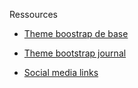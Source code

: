 
Ressources

* [Theme boostrap de base](http://getbootstrap.com/examples/theme/#)

* [Theme bootstrap journal](http://bootswatch.com/journal/#)

* [Social media links](http://lipis.github.io/bootstrap-social/)
